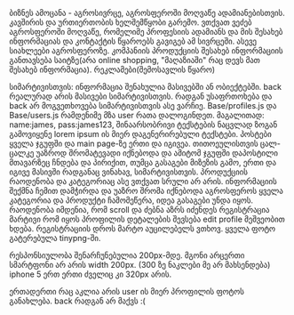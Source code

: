 ბიზნეს ამოცანა - აგროსივრცე, აგროსფეროში მოღვაწე ადამიანებისთვის. კავშირის და ურთიერთობის ხელშემწყობი გარემო. ვთქვათ ვეძებ აგროსფეროში მოღვაწე, რომელიმე პროფესიის ადამიანს და მის შესახებ ინფორმაციას და კონტაქტის წყაროებს გავიგებ ამ სივრცეში. ასევე სიახლეები აგროსფეროზე. კომპანიის პროდუქციის შესახებ ინფორმაციის განთავსება საიტზე(არა online shopping, "მაღაზიაში" რაც დევს მათ შესახებ ინფორმაცია). რეკლამები(შემოსავლის წყარო)
	
სიმარტივისთვის: 
	ინფორმაცია შენახულია მასივებში ან ობიექტებში. back რეალურად არის მასივები სიმარტივისთვის. რადგან უსაფრთოხება და back არ მოგვეთხოვება სიმარტივისთვის ასე ვარჩიე. Base/profiles.js და Base/users.js რამდენიმე მზა user რათა დალოგინდეთ. 
	მაგალითად: name:james, pass:james123, 
	შინაარსობრივი ტექსტების ნაცვლად ზოგან გამოვიყენე lorem ipsum ის მიერ დაგენერირებული ტექსტები.
	პოსტები ყველა ჯგუფში და main page-ზე ერთი და იგივეა. თითოეულისთვის ცალ-ცალკე უაზროდ შრომატევადი იქნებოდა და ამიტომ ჯგუფში დაპოსტილი მთავარზეც ჩნდება და პირიქით, თუმცა გასაგები მიზეზის გამო,  ერთი და იგივე მასივში რადგანაც ვინახავ, სიმარტივისთვის. 
	პროდუქციის რაოდენობა და კატეგორიაც ასე ვთქვათ სრული არ არის. ინფორმაციის შექმნა ჩემით დამჭირდა და უაზრო შრომა იქნებოდა აგროსფეროს ყველა კატეგორია და პროდუქტი ჩამომეწერა, იდეა გასაგები უნდა იყოს. რაოდენობა იმდენია, რომ scroll და ძებნა აზრს იძენდეს
	რეგისტრაცია მარტივი რომ იყოს პროფილის დეტალების შევსება edit profile მეშვეობით ხდება. რეგისტრაციის დროს მარტო აუცილებელს ვთხოვ.
ყველა ფოტო გატერებულა tinypng-ში.

რესპონსიულობა შენარჩუნებულია 200px-მდე. მგონი არცერთი სმარტფონი არ არის width 200px. (300 ზე ნაკლები მე არ მახსენდება) iphone 5 ერთ ერთი ძველიც კი 320px არის. 


ერთადერთი რაც აკლია არის user ის მიერ პროფილის ფოტოს განახლება. back რადგან არ მაქვს :(
